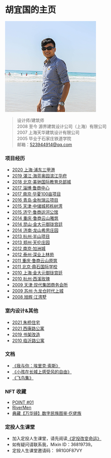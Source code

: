 # 胡宜国的主页
![avatar](me.jpg)      
> 设计师/建筑师  
> 2008 至今 源界建筑设计公司（上海）有限公司  
> 2007 上海天华建筑设计有限公司   
> 2005 毕业于石家庄铁道学院   
> 邮箱：523944914@qq.com 

### 项目经历
* [2020 上海·浦东三甲港](https://docs.qq.com/slide/DRlRkRmhMQ0lVeUNF)
* [2019 湛江·海蓝奥园滨江华府]()
* [2018 北京·美驰国际教育总部城]()
* [2017 淄博·鲁商中心]()
* [2017 南京·华夏100亩项目]()
* [2016 青岛·金秋瑞云项目]()
* [2015 天津·中储城邦栎树湾]()
* [2015 济宁·鲁商运河公馆]()
* [2014 重庆·鲁商云山雅筑]()
* [2014 昆山·金大元御珑宫廷]()
* [2014 济南·龙山希思庄园]()
* [2013 杭州·半山项目]()
* [2013 郑州·天伦庄园]()
* [2012 南京·加洲城]()
* [2012 泰州·深业上林苑]()
* [2011 重庆·鲁商云山原筑]()
* [2011 北京·鼎石国际学校]()
* [2010 上海·金大元御珑宫廷]()
* [2010 杭州·西溪玫瑰]()
* [2009 天津·现代集团商务会所]()
* [2009 苏州·九龙仓时代上城]()
* [2008 旭辉·江湾墅]()  

### 室内设计&其他
* [2021 朱桥住宅]()   
* [2021 西康路公寓]() 
* [2019 书架改造]()   
* [2010 临沂路公寓]()   
 
### 文档  
* [《我与你：埃里克·索斯》](我与你：埃里克·索斯.md)
* [《小孩在长城上感受风的自由》](小孩在长城上感受风的自由.md)  
* [《飞鸟集》](飞鸟集.md)

### NFT 收藏
* [POINT #01](https://www.element.market/assets/0x4fde78d3c8718f093f6eb3699e3ed8d091498df9/55526583667119730289781299821100771263231579589529252733880976391171920101377)  
* [RiverMen](https://www.element.market/assets/0xcfff4c8c0df0e2431977eba7df3d3de857f4b76e/2219)   
* [典藏【万华镜】数字民族图鉴·仡佬族](https://huanhe.qq.com/dist/boss.html#/favdetails?cid=49049&uid=129989&shareId=129989_1629703810776) 

### 定投人生课堂 
* 加入定投人生课堂，请先阅读[《定投改变命运》](https://ri.firesbox.com/#/cn/)  
* 如有疑问请联系我，Mixin ID：36819739。  
* 定投人生课堂邀请码： 9R1G0F87VY


